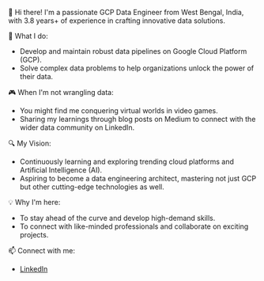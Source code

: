 

👋 Hi there! I'm a passionate  GCP Data Engineer  from West Bengal, India, with 3.8 years+ of experience in crafting innovative data solutions.

🚀  What I do: 
- Develop and maintain robust data pipelines on Google Cloud Platform (GCP).
- Solve complex data problems to help organizations unlock the power of their data.

🎮  When I'm not wrangling data: 
- You might find me conquering virtual worlds in video games.
- Sharing my learnings through blog posts on Medium to connect with the wider data community on LinkedIn.

🔍  My Vision: 
- Continuously learning and exploring trending cloud platforms and Artificial Intelligence (AI).
- Aspiring to become a data engineering architect, mastering not just GCP but other cutting-edge technologies as well.

💡  Why I'm here: 
- To stay ahead of the curve and develop high-demand skills.
- To connect with like-minded professionals and collaborate on exciting projects.

📫  Connect with me: 
- [LinkedIn](https://www.linkedin.com/in/santosh-beora/)


